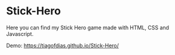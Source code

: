 # Stick-Hero
Here you can find my Stick Hero game made with HTML, CSS and Javascript.

Demo: https://tiagofdias.github.io/Stick-Hero/

